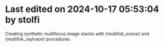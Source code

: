 # Last edited on 2024-10-17 05:53:04 by stolfi

Creating synthetic multifocus image stacks with 
{multifok_scene} and {multifok_raytrace} procedures.